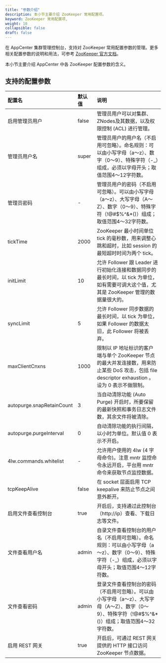 ```yaml
---
title: "参数介绍"
description: 本小节主要介绍 ZooKeeper 常用配置项。 
keyword: ZooKeeper 常用配置项,
weight: 10
collapsible: false
draft: false
---
```


在 AppCenter 集群管理控制台，支持对 ZooKeeper 常用配置参数的管理。更多相关配置参数的说明和用法，可参考 [ZooKeeper 官方文档](https://zookeeper.apache.org/doc/r3.4.13/zookeeperAdmin.html#sc_configuration)。

本小节主要介绍 AppCenter 中各 ZooKeeper 配置参数的含义。

## 支持的配置参数

|配置名|默认值|说明|
|:--- |:--- |:--- |
| 启用管理员用户 | false | 管理员用户可以对集群、ZNodes及其数据，以及权限控制 (ACL) 进行管理。 |
| 管理员用户名 | super | 管理员用户的用户名（不启用可忽略）。命名规则：可以由小写字母（a～z）、数字（0～9）、特殊字符（-_）组成，必须以字母开头；取值范围4～12字符数。 |
| 管理员密码 | - | 管理员用户的密码（不启用可忽略）。可以由小写字母（a～z）、大写字母（A～Z）、数字（0～9）、特殊字符（!@#$%^&*()）组成；取值范围4～32字符数。 |
| tickTime | 2000 | ZooKeeper 最小时间单位 tick 的毫秒数，用来调整心跳和超时，比如 session 的最短超时时间为两个 tick。 |
| initLimit | 10 | 允许 Follower 跟 Leader 进行初始化连接和数据同步的最长时间，以 tick 为单位，如有需要可调大这个值，尤其是 ZooKeeper 管理的数据量很大的。 |
| syncLimit | 5 | 允许 Follower 同步数据的最长时间，以 tick 为单位，如果 Follower 的数据太旧，此 Follower 将被丢弃。 |
| maxClientCnxns | 1000 | 限制以 IP 地址标识的客户端与单个 ZooKeeper 节点的最大并发连接数，用来防止某些 DoS 攻击，包括 file descriptor exhaustion 。设为 0 表示不做限制。 |
| autopurge.snapRetainCount | 3 | 当自动清除功能 (Auto Purge) 开启时，所要保留的最新快照和事务日志文件数，其余文件将被清除。 |
| autopurge.purgeInterval | 0 | 自动清除功能的执行间隔，以小时为单位。默认值 0 表示不开启。 |
| 4lw.commands.whitelist | - | 允许用户使用的 4lw (4 字母命令)。注意 mntr 监控命令永远开启，平台用 mntr 命令来获取节点监控数据。 |
| tcpKeepAlive | false | 在 socket 层面启用 TCP keepalive 来防止节点之间意外断开。 |
| 启用文件查看控制台 | true | 开启后，支持通过此控制台（http://ip）查看、下载日志等文件。 |
| 文件查看用户名 | admin | 自录文件查看控制台的用户名（不启用可忽略）。命名规则：可以由小写字母（a～z）、数字（0～9）、特殊字符（-_）组成，必须以字母开头；取值范围4～12字符数。 |
| 文件查看密码 | admin| 登录文件查看控制台的密码（不启用可忽略）。可以由小写字母（a～z）、大写字母（A～Z）、数字（0～9）、特殊字符（!@#$%^&*()）组成；取值范围4～32字符数。 |
| 启用 REST 网关 | true| 开启后，可通过 REST 网关提供的 HTTP 接口访问 ZooKeeper 节点数据。 |
